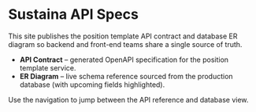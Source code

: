 # Sustaina API Specs

This site publishes the position template API contract and database ER diagram so backend and front-end teams share a single source of truth.

- **API Contract** – generated OpenAPI specification for the position template service.
- **ER Diagram** – live schema reference sourced from the production database (with upcoming fields highlighted).

Use the navigation to jump between the API reference and database view.
